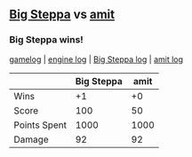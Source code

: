 ## [Big Steppa](<../../Big Steppa/README.md>) vs [amit](<../../amit/README.md>)
### Big Steppa wins!

[gamelog](<gamelog.json>) | [engine log](<engine>) | [Big Steppa log](<Big Steppa>) | [amit log](<amit>)

|              | Big Steppa | amit |
| ------------ | ---------- | ---- |
| Wins         |         +1 |   +0 |
| Score        |        100 |   50 |
| Points Spent |       1000 | 1000 |
| Damage       |         92 |   92 |
